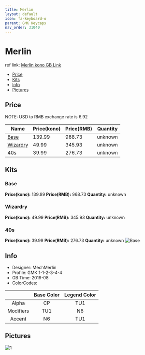 ```yaml
---
title: Merlin
layout: default
icon: fa-keyboard-o
parent: GMK Keycaps
nav_order: 31040
---
```


# Merlin

ref link: [Merlin kono GB Link](https://kono.store/products/gmk-merlin-keycap-set)

* [Price](#price)
* [Kits](#kits)
* [Info](#info)
* [Pictures](#pictures)


## Price  
NOTE: USD to RMB exchange rate is 6.92

| Name          | Price(kono)    |  Price(RMB) | Quantity |
| ------------- | ------------ |  ---------- | -------- |
|[Base](#base)|139.99|968.73|unknown|
|[Wizardry](#wizardry)|49.99|345.93|unknown|
|[40s](#40s)|39.99|276.73|unknown|


## Kits
### Base
**Price(kono):** 139.99    **Price(RMB):** 968.73    **Quantity:** unknown

### Wizardry
**Price(kono):** 49.99    **Price(RMB):** 345.93    **Quantity:** unknown

### 40s
**Price(kono):** 39.99    **Price(RMB):** 276.73    **Quantity:** unknown
<img src="{{ 'assets/images/gmk-keycaps/merlin/kits_pics/base.jpg' | relative_url }}" alt="Base" class="image featured">


## Info
* Designer: MechMerlin
* Profile: GMK 1-1-2-3-4-4
* GB Time: 2019-08
* ColorCodes:  

| |Base Color     | Legend Color
| :-------------: | :-------------: | :------------:
|Alpha|CP|TU1
|Modifiers|TU1|N6
|Accent|N6|TU1


## Pictures
<img src="{{ 'assets/images/gmk-keycaps/merlin/rendering_pics/1.jpg' | relative_url }}" alt="1" class="image featured">
